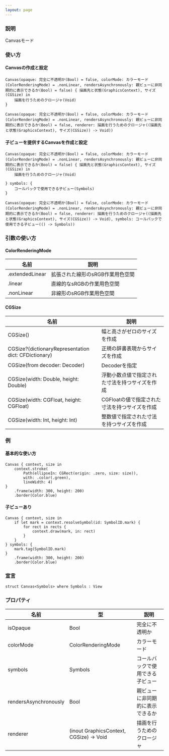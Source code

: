 ```yaml
---
layout: page
---
```


### 説明

Canvasモード

### 使い方

#### Canvasの作成と設定

    Canvas(opaque: 完全に不透明か(Bool) = false, colorMode: カラーモード(ColorRenderingMode) = .nonLinear, rendersAsynchronously: 親ビューに非同期的に表示できるか(Bool) = false) { 描画先と状態(GraphicsContext), サイズ(CGSize) in
        描画を行うためのクロージャ(Void)
    }

    Canvas(opaque: 完全に不透明か(Bool) = false, colorMode: カラーモード(ColorRenderingMode) = .nonLinear, rendersAsynchronously: 親ビューに非同期的に表示できるか(Bool) = false, renderer: 描画を行うためのクロージャ((描画先と状態(GraphicsContext), サイズ(CGSize)) -> Void))

#### 子ビューを提供するCanvasを作成と設定

    Canvas(opaque: 完全に不透明か(Bool) = false, colorMode: カラーモード(ColorRenderingMode) = .nonLinear, rendersAsynchronously: 親ビューに非同期的に表示できるか(Bool) = false) { 描画先と状態(GraphicsContext), サイズ(CGSize) in
        描画を行うためのクロージャ(Void)

    } symbols: {
        コールバックで使用できる子ビュー(Symbols)
    }

    Canvas(opaque: 完全に不透明か(Bool) = false, colorMode: カラーモード(ColorRenderingMode) = .nonLinear, rendersAsynchronously: 親ビューに非同期的に表示できるか(Bool) = false, renderer: 描画を行うためのクロージャ((描画先と状態(GraphicsContext), サイズ(CGSize)) -> Void), symbols: コールバックで使用できる子ビュー(() -> Symbols))

### 引数の使い方

#### ColorRenderingMode

| 名前              | 説明                 |
| --------------- | ------------------ |
| .extendedLinear | 拡張された線形のsRGB作業用色空間 |
| .linear         | 直線的なsRGBの作業用色空間    |
| .nonLinear      | 非線形のsRGB作業用色空間     |

#### CGSize

| 名前                                                   | 説明                         |
| ---------------------------------------------------- | -------------------------- |
| CGSize()                                             | 幅と高さがゼロのサイズを作成             |
| CGSize?(dictionaryRepresentation dict: CFDictionary) | 正規の辞書表現からサイズを作成            |
| CGSize(from decoder: Decoder)                        | Decoderを指定                 |
| CGSize(width: Double, height: Double)                | 浮動小数点値で指定された寸法を持つサイズを作成    |
| CGSize(width: CGFloat, height: CGFloat)              | CGFloatの値で指定された寸法を持つサイズを作成 |
| CGSize(width: Int, height: Int)                      | 整数値で指定された寸法を持つサイズを作成       |

### 例

#### 基本的な使い方

    Canvas { context, size in
        context.stroke(
            Path(ellipseIn: CGRect(origin: .zero, size: size)),
            with: .color(.green),
            lineWidth: 4)
    }
        .frame(width: 300, height: 200)
        .border(Color.blue)

#### 子ビューあり

    Canvas { context, size in
        if let mark = context.resolveSymbol(id: SymbolID.mark) {
            for rect in rects {
                context.draw(mark, in: rect)
            }
        }
    } symbols: {
        mark.tag(SymbolID.mark)
    }
        .frame(width: 300, height: 200)
        .border(Color.blue)

### 宣言

    struct Canvas<Symbols> where Symbols : View

### プロパティ

| 名前                    | 型                                       | 説明               |
| --------------------- | --------------------------------------- | ---------------- |
| isOpaque              | Bool                                    | 完全に不透明か          |
| colorMode             | ColorRenderingMode                      | カラーモード           |
| symbols               | Symbols                                 | コールバックで使用できる子ビュー |
| rendersAsynchronously | Bool                                    | 親ビューに非同期的に表示できるか |
| renderer              | (inout GraphicsContext, CGSize) -> Void | 描画を行うためのクロージャ    |
